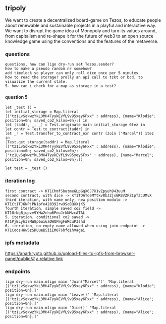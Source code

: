 ## tripoly

We want to create a decentralized board-game on Tezos, to educate people about renewable and sustainable projects in a playful and interactive way. We want to disrupt the game idea of Monopoly and turn its values around, from capitalism and re-shape it for the future of web3 to an open source knowledge game using the conventions and the features of the metaverse.

### questions

    questions, how can ligo dry-run set Tezos.sender?
    how to make a pseudo random nr somehow?
    add timelock so player can only roll dice once per 5 minutes
    how to read the storage? prolly an api call to tzkt or bcd, to visualize the current state.
    5. how can i check for a map as storage in a test?

#### question 5

    let _test () =
    let initial_storage = Map.literal [("tz1LvSqkwzYkL3MH4TyykEVfL9v95xey6Fxx" : address), {name="Klodie"; position=0n; saved_co2_kilos=0n};] in
    let (taddr, _, _) = Test.originate main initial_storage 0tez in
    let contr = Test.to_contract(taddr) in
    let _r = Test.transfer_to_contract_exn contr (Join ("Marcel")) 1tez  in
    (Test.get_storage(taddr) = Map.literal [("tz1LvSqkwzYkL3MH4TyykEVfL9v95xey6Fxx" : address), {name="Klodie"; position=0n; saved_co2_kilos=0n};("tz1LvSqkwzYkL3MH4TyykEVfL9v95xey6Fxx" : address), {name="Marcel"; position=0n; saved_co2_kilos=0n};])

    let test = _test ()
### iteration log

    first contract -> KT1ChmfSbutmeGLpGqX6J7X1vZpyuh943uuM
    second contract, with dice -> KT1TDAToeMYtkv8bJ2jxGRBVZFZ1pTZcUMvX
    third iteration, with name only, new position modulo -> KT1Ct1TJ6NPjPN1pfo428392rw9ScBQXXjKS
    fourth iteration, simple saved co2 field -> KT18rNgBjupzv9YHw2nhu6PeuJrkNMzcATAL
    5. iteration, conditional co2 saved -> KT1PjELyh37MW8p6ui6aQWQPmgFWRCuP3shd
    6. iteration, no empty name allowed when using join endpoint -> KT1CoosHHw5zSDUueBSiiEM876bfq1hVagai


### ipfs metadata

https://anarkrypto.github.io/upload-files-to-ipfs-from-browser-panel/public/#
[a relative link](../tripoly/project1.json)


### endpoints

    ligo dry-run main.mligo main 'Join("Marcel")' 'Map.literal [("tz1LvSqkwzYkL3MH4TyykEVfL9v95xey6Fxx" : address), {name="Klodie"; position=0n};]'
    ligo dry-run main.mligo main 'Leave()' 'Map.literal [("tz1LvSqkwzYkL3MH4TyykEVfL9v95xey6Fxx" : address), {name="Alice"; position=0n};]'
    ligo dry-run main.mligo main 'Dice()' 'Map.literal [("tz1LvSqkwzYkL3MH4TyykEVfL9v95xey6Fxx" : address), {name="Alice"; position=0n};]'